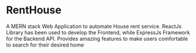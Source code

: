 # RentHouse

A MERN stack Web Application to automate House rent service. ReactJs Library has been used to develop the Frontend, while ExpressJs Framework for the Backend API. Provides amazing features to make users comfortable to search for their desired home 
